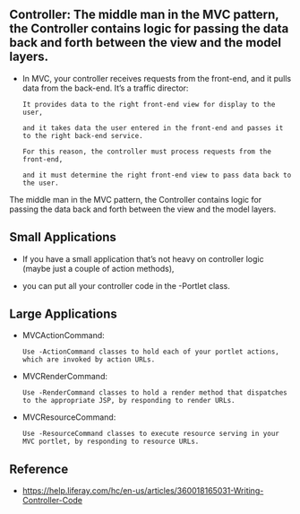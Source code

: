 ## Controller: The middle man in the MVC pattern, the Controller contains logic for passing the data back and forth between the view and the model layers.

- In MVC, your controller receives requests from the front-end, and it pulls data from the back-end. It’s a traffic director: 

      It provides data to the right front-end view for display to the user,
      
      and it takes data the user entered in the front-end and passes it to the right back-end service. 

      For this reason, the controller must process requests from the front-end,
      
      and it must determine the right front-end view to pass data back to the user.

The middle man in the MVC pattern, the Controller contains logic for passing the data back and forth between the view and the model layers.

## Small Applications

- If you have a small application that’s not heavy on controller logic (maybe just a couple of action methods),

- you can put all your controller code in the -Portlet class.

## Large Applications

- MVCActionCommand:

      Use -ActionCommand classes to hold each of your portlet actions, which are invoked by action URLs.

- MVCRenderCommand:

      Use -RenderCommand classes to hold a render method that dispatches to the appropriate JSP, by responding to render URLs.

- MVCResourceCommand:

      Use -ResourceCommand classes to execute resource serving in your MVC portlet, by responding to resource URLs.

## Reference

- https://help.liferay.com/hc/en-us/articles/360018165031-Writing-Controller-Code
